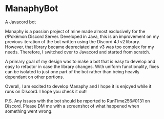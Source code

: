 # ManaphyBot
A Javacord bot

Manaphy is a passion project of mine made almost exclusively for the r/Pokémon Discord Server. Developed in Java, this is an improvement on my previous iteration of the bot written using the Discord 4J v2 library. However, that library became depreciated and v3 was too complex for my needs. Therefore, I switched over to Javacord and started from scratch.

A primary goal of my design was to make a bot that is easy to develop and easy to refactor in case the library changes. With uniform functionality, fixes can be isolated to just one part of the bot rather than being heavily dependant on other portions.

Overall, I am excited to develop Manaphy and I hope it is enjoyed while it runs on Discord. I hope you check it out!

P.S. Any issues with the bot should be reported to RunTime256#0131 on Discord. Please DM me with a screenshot of what happened when something went wrong.
